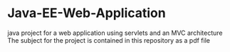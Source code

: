 # Java-EE-Web-Application
java project for a web application using servlets and an MVC architecture
The subject for the project is contained in this repository as a pdf file
